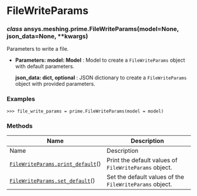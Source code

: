 # FileWriteParams

<a id="ansys.meshing.prime.FileWriteParams"></a>

### *class* ansys.meshing.prime.FileWriteParams(model=None, json_data=None, \*\*kwargs)

Parameters to write a file.

* **Parameters:**
  **model: Model**
  : Model to create a `FileWriteParams` object with default parameters.

  **json_data: dict, optional**
  : JSON dictionary to create a `FileWriteParams` object with provided parameters.

### Examples

```pycon
>>> file_write_params = prime.FileWriteParams(model = model)
```

<!-- !! processed by numpydoc !! -->

### Methods

| Name | Description |
|-----------------------------------------------------------------------------------------------------------------------------------------------|---------------------------------------------------------|
| Name | Description |
| [`FileWriteParams.print_default`](ansys.meshing.prime.FileWriteParams.print_default.md#ansys.meshing.prime.FileWriteParams.print_default)()   | Print the default values of `FileWriteParams` object.   |
| [`FileWriteParams.set_default`](ansys.meshing.prime.FileWriteParams.set_default.md#ansys.meshing.prime.FileWriteParams.set_default)()         | Set the default values of the `FileWriteParams` object. |
<!-- vale on -->